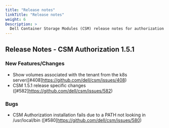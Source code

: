 ```yaml
---
title: "Release notes"
linkTitle: "Release notes"
weight: 6
Description: >
  Dell Container Storage Modules (CSM) release notes for authorization
---
```


## Release Notes - CSM Authorization 1.5.1

### New Features/Changes

- Show volumes associated with the tenant from the k8s server([#408]https://github.com/dell/csm/issues/408)
- CSM 1.5.1 release specific changes ([#582]https://github.com/dell/csm/issues/582)

### Bugs 

- CSM Authorization installation fails due to a PATH not looking in /usr/local/bin ([#580]https://github.com/dell/csm/issues/580)
